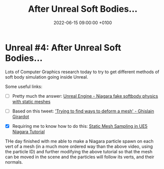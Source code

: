 ﻿---
layout: post 
title:  "After Unreal Soft Bodies..."
date:   2022-06-15 09:00:00 +0100 
categories: unreal
---

# Unreal #4: After Unreal Soft Bodies...

Lots of Computer Graphics research today to try to get different methods of soft body simulation going inside Unreal.

Some useful links:

- [ ] Pretty much the answer: [Unreal Engine - Niagara fake softbody physics with static meshes](https://www.youtube.com/watch?v=v5mH_MaznTI)

- [ ] Based on this tweet: ['Trying to find ways to deform a mesh' - Ghislain Girardot
](https://twitter.com/GhislainGir/status/1495534724533608453)

- [x] Requiring me to know how to do this: [Static Mesh Sampling in UE5 Niagara Tutorial](https://www.youtube.com/watch?v=9MJ8YtEs5as)

THe day finished with me able to make a Niagara particle spawn on each vert of a mesh (in a much more ordered way than the above video, using the particle ID) and further modifying the above tutorial so that the mesh can be moved in the scene and the particles will follow its verts, and their normals.